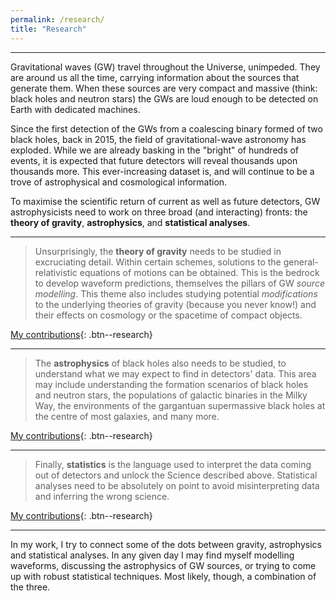 ```yaml
---
permalink: /research/
title: "Research"
---
```


------------------

Gravitational waves (GW) travel throughout the Universe, unimpeded. They are around us all the time, carrying information about the sources that generate them. When these sources are very compact and massive (think: black holes and neutron stars) the GWs are loud enough to be detected on Earth with dedicated machines.

Since the first detection of the GWs from a coalescing binary formed of two black holes, back in 2015, the field of gravitational-wave astronomy has exploded. While we are already basking in the "bright" of hundreds of events, it is expected that future detectors will reveal thousands upon thousands more. This ever-increasing dataset is, and will continue to be a trove of astrophysical and cosmological information.

To maximise the scientific return of current as well as future detectors, GW astrophysicists need to work on three broad (and interacting) fronts: the **theory of gravity**, **astrophysics**, and **statistical analyses**.


------------------


>Unsurprisingly, the **theory of gravity** needs to be studied in excruciating detail. Within certain schemes, solutions to the general-relativistic equations of motions can be obtained. This is the bedrock to develop waveform predictions, themselves the pillars of GW *source modelling*. This theme also includes studying potential *modifications* to the underlying theories of gravity (because you never know!) and their effects on cosmology or the spacetime of compact objects. 

[My contributions](https://inspirehep.net/authors/1755036?ui-citation-summary=true){: .btn--research}


------------------


>The **astrophysics** of black holes also needs to be studied, to understand what we may expect to find in detectors' data. This area may include understanding the formation scenarios of black holes and neutron stars,  the populations of galactic binaries in the Milky Way, the environments of the gargantuan supermassive black holes at the centre of most galaxies, and many more. 

[My contributions](https://inspirehep.net/authors/1755036?ui-citation-summary=true){: .btn--research}


------------------


>Finally, **statistics** is the language used to interpret the data coming out of detectors and unlock the Science described above. Statistical analyses need to be absolutely on point to avoid misinterpreting data and inferring the wrong science. 

[My contributions](https://inspirehep.net/authors/1755036?ui-citation-summary=true){: .btn--research}


------------------


In my work, I try to connect some of the dots between gravity, astrophysics and statistical analyses. In any given day I may find myself modelling waveforms, discussing the astrophysics of GW sources, or trying to come up with robust statistical techniques. Most likely, though, a combination of the three.